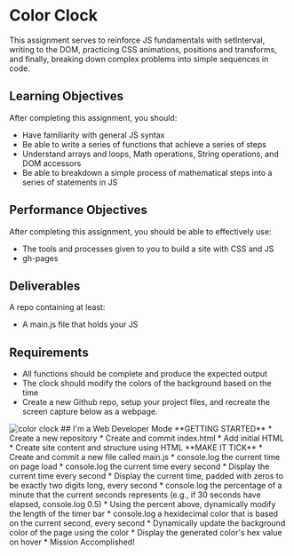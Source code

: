 # Color Clock
This assignment serves to reinforce JS fundamentals with setInterval, writing to the DOM, practicing CSS animations, positions and transforms, and finally, breaking down complex problems into simple sequences in code.
## Learning Objectives
After completing this assignment, you should:
* Have familiarity with general JS syntax
* Be able to write a series of functions that achieve a series of steps
* Understand arrays and loops, Math operations, String operations, and DOM accessors
* Be able to breakdown a simple process of mathematical steps into a series of statements in JS
## Performance Objectives
After completing this assignment, you should be able to effectively use:
* The tools and processes given to you to build a site with CSS and JS
* gh-pages
## Deliverables
A repo containing at least:
* A main.js file that holds your JS
## Requirements
* All functions should be complete and produce the expected output
* The clock should modify the colors of the background based on the time
* Create a new Github repo, setup your project files, and recreate the screen capture below as a webpage.
<img src="./images/color-clock-img.gif" alt="color clock"/>
## I'm a Web Developer Mode  
**GETTING STARTED**  
* Create a new repository  
* Create and commit index.html  
* Add initial HTML  
* Create site content and structure using HTML  
**MAKE IT TICK**  
* Create and commit a new file called main.js  
* console.log the current time on page load  
* console.log the current time every second  
* Display the current time every second  
* Display the current time, padded with zeros to be exactly two digits long, every second  
* console.log the percentage of a minute that the current seconds represents (e.g., if 30 seconds have elapsed, console.log 0.5)  
* Using the percent above, dynamically modify the length of the timer bar  
* console.log a hexidecimal color that is based on the current second, every second  
* Dynamically update the background color of the page using the color  
* Display the generated color's hex value on hover  
* Mission Accomplished!  
